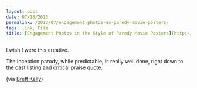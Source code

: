 ```yaml
---
layout: post
date: 07/18/2013
permalink: /2013/07/engagement-photos-as-parody-movie-posters/
tags: link, Film
title: [Engagement Photos in the Style of Parody Movie Posters](http://petapixel.com/2013/07/18/photographer-turns-couples-journey-toward-marriage-into-movie-posters/)
---
```


<p>I wish I were this creative.</p>

<p>The Inception parody, while predictable, is really well done, right down to the cast listing and critical praise quote.</p>

<p>(via <a href="https://twitter.com/inkedmn/status/357983507416485888" title="Inkedmn - Twitter">Brett Kelly</a>)</p>